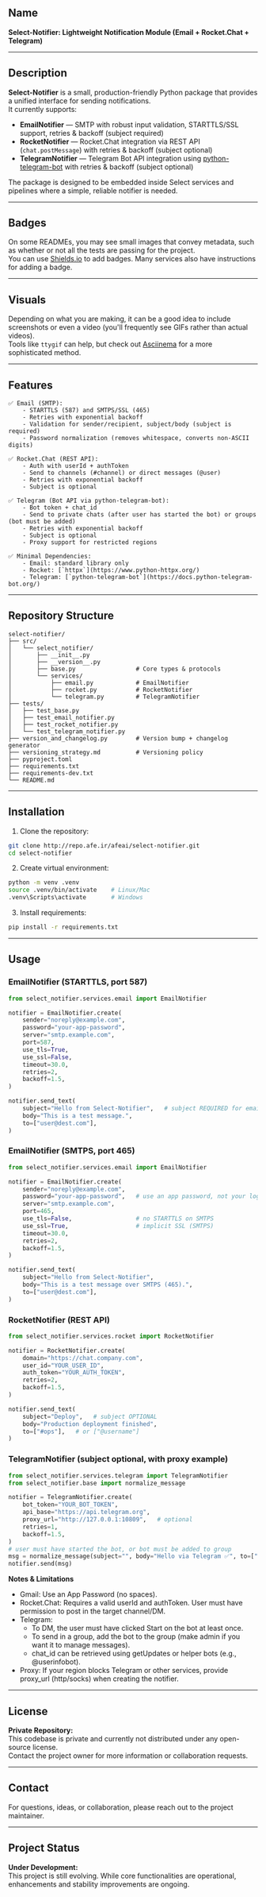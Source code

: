 ## Name

**Select-Notifier: Lightweight Notification Module (Email + Rocket.Chat + Telegram)**

---

## Description

**Select-Notifier** is a small, production-friendly Python package that provides a unified interface for sending notifications.  
It currently supports:

- **EmailNotifier** — SMTP with robust input validation, STARTTLS/SSL support, retries & backoff (subject required)  
- **RocketNotifier** — Rocket.Chat integration via REST API (`chat.postMessage`) with retries & backoff (subject optional)  
- **TelegramNotifier** — Telegram Bot API integration using [python-telegram-bot](https://docs.python-telegram-bot.org/) with retries & backoff (subject optional)  

The package is designed to be embedded inside Select services and pipelines where a simple, reliable notifier is needed.

---

## Badges

On some READMEs, you may see small images that convey metadata, such as whether or not all the tests are passing for the project.  
You can use [Shields.io](https://shields.io) to add badges. Many services also have instructions for adding a badge.

---

## Visuals

Depending on what you are making, it can be a good idea to include screenshots or even a video (you'll frequently see GIFs rather than actual videos).  
Tools like `ttygif` can help, but check out [Asciinema](https://asciinema.org) for a more sophisticated method.

---

## Features

```text
✅ Email (SMTP):
    - STARTTLS (587) and SMTPS/SSL (465)
    - Retries with exponential backoff
    - Validation for sender/recipient, subject/body (subject is required)
    - Password normalization (removes whitespace, converts non-ASCII digits)

✅ Rocket.Chat (REST API):
    - Auth with userId + authToken
    - Send to channels (#channel) or direct messages (@user)
    - Retries with exponential backoff
    - Subject is optional

✅ Telegram (Bot API via python-telegram-bot):
    - Bot token + chat_id
    - Send to private chats (after user has started the bot) or groups (bot must be added)
    - Retries with exponential backoff
    - Subject is optional
    - Proxy support for restricted regions

✅ Minimal Dependencies:
    - Email: standard library only
    - Rocket: [`httpx`](https://www.python-httpx.org/)
    - Telegram: [`python-telegram-bot`](https://docs.python-telegram-bot.org/)
```

---

## Repository Structure

```text
select-notifier/
├── src/
│   └── select_notifier/
│       ├── __init__.py
│       ├── __version__.py
│       ├── base.py                 # Core types & protocols
│       └── services/
│           ├── email.py            # EmailNotifier
│           ├── rocket.py           # RocketNotifier
│           └── telegram.py         # TelegramNotifier
├── tests/
│   ├── test_base.py
│   ├── test_email_notifier.py
│   ├── test_rocket_notifier.py
│   └── test_telegram_notifier.py
├── version_and_changelog.py        # Version bump + changelog generator
├── versioning_strategy.md          # Versioning policy
├── pyproject.toml
├── requirements.txt
├── requirements-dev.txt
└── README.md
```

---

## Installation

1) Clone the repository:
```bash
git clone http://repo.afe.ir/afeai/select-notifier.git
cd select-notifier
```

2. Create virtual environment:

```bash
python -m venv .venv
source .venv/bin/activate    # Linux/Mac
.venv\Scripts\activate       # Windows
```

3) Install requirements:
```bash
pip install -r requirements.txt
```

---

## Usage

### EmailNotifier (STARTTLS, port 587)
```python
from select_notifier.services.email import EmailNotifier

notifier = EmailNotifier.create(
    sender="noreply@example.com",
    password="your-app-password",
    server="smtp.example.com",
    port=587,
    use_tls=True,
    use_ssl=False,
    timeout=30.0,
    retries=2,
    backoff=1.5,
)

notifier.send_text(
    subject="Hello from Select-Notifier",   # subject REQUIRED for email
    body="This is a test message.",
    to=["user@dest.com"],
)
```

### EmailNotifier (SMTPS, port 465)
```python
from select_notifier.services.email import EmailNotifier

notifier = EmailNotifier.create(
    sender="noreply@example.com",
    password="your-app-password",   # use an app password, not your login password
    server="smtp.example.com",
    port=465,
    use_tls=False,                  # no STARTTLS on SMTPS
    use_ssl=True,                   # implicit SSL (SMTPS)
    timeout=30.0,
    retries=2,
    backoff=1.5,
)

notifier.send_text(
    subject="Hello from Select-Notifier",
    body="This is a test message over SMTPS (465).",
    to=["user@dest.com"],
)
```

### RocketNotifier (REST API)
```python
from select_notifier.services.rocket import RocketNotifier

notifier = RocketNotifier.create(
    domain="https://chat.company.com",
    user_id="YOUR_USER_ID",
    auth_token="YOUR_AUTH_TOKEN",
    retries=2,
    backoff=1.5,
)

notifier.send_text(
    subject="Deploy",   # subject OPTIONAL
    body="Production deployment finished",
    to=["#ops"],   # or ["@username"]
)
```

### TelegramNotifier (subject optional, with proxy example)
```python
from select_notifier.services.telegram import TelegramNotifier
from select_notifier.base import normalize_message

notifier = TelegramNotifier.create(
    bot_token="YOUR_BOT_TOKEN",
    api_base="https://api.telegram.org",
    proxy_url="http://127.0.0.1:10809",   # optional
    retries=1,
    backoff=1.5,
)
# user must have started the bot, or bot must be added to group
msg = normalize_message(subject="", body="Hello via Telegram ✅", to=["123456789"])
notifier.send(msg)
```

**Notes & Limitations**
- Gmail: Use an App Password (no spaces).
- Rocket.Chat: Requires a valid userId and authToken. User must have permission to post in the target channel/DM.
- Telegram:
    - To DM, the user must have clicked Start on the bot at least once.
    - To send in a group, add the bot to the group (make admin if you want it to manage messages).
    - chat_id can be retrieved using getUpdates or helper bots (e.g., @userinfobot).
- Proxy: If your region blocks Telegram or other services, provide proxy_url (http/socks) when creating the notifier.

---

## License

**Private Repository:**  
This codebase is private and currently not distributed under any open-source license.  
Contact the project owner for more information or collaboration requests.

---

## Contact

For questions, ideas, or collaboration, please reach out to the project maintainer.

---

## Project Status

**Under Development:**  
This project is still evolving. While core functionalities are operational, enhancements and stability improvements are ongoing.

